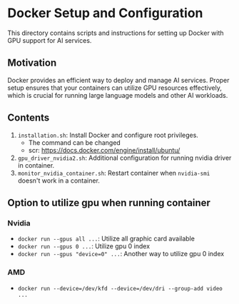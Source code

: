 # Docker Setup and Configuration
This directory contains scripts and instructions for setting up Docker with GPU support for AI services.

## Motivation
Docker provides an efficient way to deploy and manage AI services. Proper setup ensures that your containers can utilize GPU resources effectively, which is crucial for running large language models and other AI workloads.

## Contents
1. `installation.sh`: Install Docker and configure root privileges.
    - The command can be changed
    - scr: https://docs.docker.com/engine/install/ubuntu/    
2. `gpu_driver_nvidia2.sh`: Additional configuration for running nvidia driver in container.
3. `monitor_nvidia_container.sh`: Restart container when `nvidia-smi` doesn't work in a container.

## Option to utilize gpu when running container
### Nvidia
- `docker run --gpus all ...`: Utilize all graphic card available
- `docker run --gpus 0 ...`: Utilize gpu 0 index
- `docker run --gpus "device=0" ...`: Another way to utilize gpu 0 index
### AMD
- `docker run --device=/dev/kfd --device=/dev/dri --group-add video ...` 
























